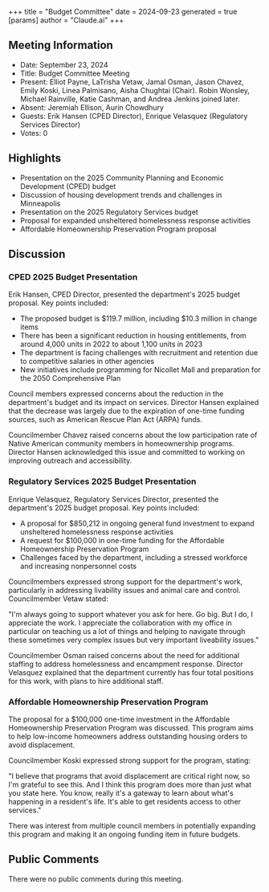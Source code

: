 +++
title = "Budget Committee"
date = 2024-09-23
 generated = true
[params]
  author = "Claude.ai"
+++

## Meeting Information

- Date: September 23, 2024
- Title: Budget Committee Meeting
- Present: Elliot Payne, LaTrisha Vetaw, Jamal Osman, Jason Chavez, Emily Koski, Linea Palmisano, Aisha Chughtai (Chair). Robin Wonsley, Michael Rainville, Katie Cashman, and Andrea Jenkins joined later.
- Absent: Jeremiah Ellison, Aurin Chowdhury
- Guests: Erik Hansen (CPED Director), Enrique Velasquez (Regulatory Services Director)
- Votes: 0

## Highlights

- Presentation on the 2025 Community Planning and Economic Development (CPED) budget
- Discussion of housing development trends and challenges in Minneapolis
- Presentation on the 2025 Regulatory Services budget
- Proposal for expanded unsheltered homelessness response activities
- Affordable Homeownership Preservation Program proposal

## Discussion

### CPED 2025 Budget Presentation

Erik Hansen, CPED Director, presented the department's 2025 budget proposal. Key points included:

- The proposed budget is $119.7 million, including $10.3 million in change items
- There has been a significant reduction in housing entitlements, from around 4,000 units in 2022 to about 1,100 units in 2023
- The department is facing challenges with recruitment and retention due to competitive salaries in other agencies
- New initiatives include programming for Nicollet Mall and preparation for the 2050 Comprehensive Plan

Council members expressed concerns about the reduction in the department's budget and its impact on services. Director Hansen explained that the decrease was largely due to the expiration of one-time funding sources, such as American Rescue Plan Act (ARPA) funds.

Councilmember Chavez raised concerns about the low participation rate of Native American community members in homeownership programs. Director Hansen acknowledged this issue and committed to working on improving outreach and accessibility.

### Regulatory Services 2025 Budget Presentation

Enrique Velasquez, Regulatory Services Director, presented the department's 2025 budget proposal. Key points included:

- A proposal for $850,212 in ongoing general fund investment to expand unsheltered homelessness response activities
- A request for $100,000 in one-time funding for the Affordable Homeownership Preservation Program
- Challenges faced by the department, including a stressed workforce and increasing nonpersonnel costs

Councilmembers expressed strong support for the department's work, particularly in addressing livability issues and animal care and control. Councilmember Vetaw stated:

"I'm always going to support whatever you ask for here. Go big. But I do, I appreciate the work. I appreciate the collaboration with my office in particular on teaching us a lot of things and helping to navigate through these sometimes very complex issues but very important liveability issues."

Councilmember Osman raised concerns about the need for additional staffing to address homelessness and encampment response. Director Velasquez explained that the department currently has four total positions for this work, with plans to hire additional staff.

### Affordable Homeownership Preservation Program

The proposal for a $100,000 one-time investment in the Affordable Homeownership Preservation Program was discussed. This program aims to help low-income homeowners address outstanding housing orders to avoid displacement.

Councilmember Koski expressed strong support for the program, stating:

"I believe that programs that avoid displacement are critical right now, so I'm grateful to see this. And I think this program does more than just what you state here. You know, really it's a gateway to learn about what's happening in a resident's life. It's able to get residents access to other services."

There was interest from multiple council members in potentially expanding this program and making it an ongoing funding item in future budgets.

## Public Comments

There were no public comments during this meeting.
